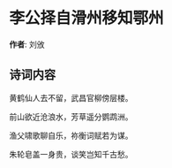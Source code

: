 # 李公择自滑州移知鄂州

**作者**: 刘攽

## 诗词内容

黄鹤仙人去不留，武昌官柳傍层楼。

前山欲近沧浪水，芳草遥分鹦鹉洲。

渔父啸歌聊自乐，祢衡词赋若为谋。

朱轮皂盖一身贵，谈笑岂知千古愁。

